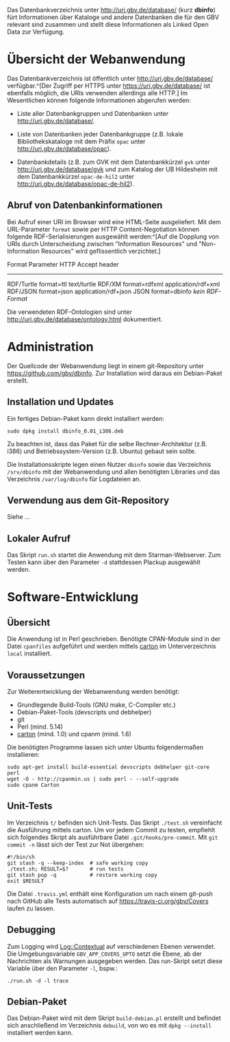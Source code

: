 Das Datenbankverzeichnis unter <http://uri.gbv.de/database/> (kurz **dbinfo**)
fürt Informationen über Kataloge und andere Datenbanken die für den GBV
relevant sind zusammen und stellt diese Informationen als Linked Open Data zur
Verfügung.

# Übersicht der Webanwendung

Das Datenbankverzeichnis ist öffentlich unter <http://uri.gbv.de/database/>
verfügbar.^[Der Zugriff per HTTPS unter <https://uri.gbv.de/database/> ist
ebenfalls möglich, die URIs verwenden allerdings alle HTTP.] Im Wesentlichen
können folgende Informationen abgerufen werden:

* Liste aller Datenbankgruppen und Datenbanken unter
  <http://uri.gbv.de/database/>.

* Liste von Datenbanken jeder Datenbankgruppe (z.B. lokale Bibliothekskataloge
  mit dem Präfix `opac` unter <http://uri.gbv.de/database/opac>).

* Datenbankdetails (z.B. zum GVK mit dem Datenbankkürzel `gvk` unter
  <http://uri.gbv.de/database/gvk> und zum Katalog der UB Hildesheim mit
  dem Datenbankkürzel `opac-de-hil2` unter
  <http://uri.gbv.de/database/opac-de-hil2>).

## Abruf von Datenbankinformationen

Bei Aufruf einer URI im Browser wird eine HTML-Seite ausgeliefert. Mit dem
URL-Parameter `format` sowie per HTTP Content-Negotiation können folgende
RDF-Serialisierungen ausgewählt werden:^[Auf die Dopplung von URIs durch
Unterscheidung zwischen "Information Resources" und "Non-Information Resources"
wird geflissentlich verzichtet.]

 Format      Parameter        HTTP Accept header
--------    ---------------- ----------------------
 RDF/Turtle  format=ttl       text/turtle
 RDF/XM      format=rdfxml    application/rdf+xml
 RDF/JSON    format=json      application/rdf+json
 JSON        format=dbinfo    *kein RDF-Format*

Die verwendeten RDF-Ontologien sind unter
<http://uri.gbv.de/database/ontology.html> dokumentiert.

# Administration

Der Quellcode der Webanwendung liegt in einem git-Repository unter
<https://github.com/gbv/dbinfo>. Zur Installation wird daraus ein
Debian-Paket erstellt.

## Installation und Updates

Ein fertiges Debian-Paket kann direkt installiert werden:

    sudo dpkg install dbinfo_0.01_i386.deb

Zu beachten ist, dass das Paket für die selbe Rechner-Architektur (z.B. i386)
und Betriebssystem-Version (z.B. Ubuntu) gebaut sein sollte.

Die Installationsskripte legen einen Nutzer `dbinfo` sowie das Verzeichnis
`/srv/dbinfo` mit der Webanwendung und allen benötigten Libraries und das
Verzeichnis `/var/log/dbinfo` für Logdateien an.

## Verwendung aus dem Git-Repository

Siehe ...

## Lokaler Aufruf

Das Skript `run.sh` startet die Anwendung mit dem Starman-Webserver. Zum Testen
kann über den Parameter `-d` stattdessen Plackup ausgewählt werden.

# Software-Entwicklung

## Übersicht


Die Anwendung ist in Perl geschrieben. Benötigte CPAN-Module sind in der Datei
`cpanfiles` aufgeführt und werden mittels [carton] im Unterverzeichnis `local`
installiert.

[carton]: https://metacpan.org/module/Carton

## Voraussetzungen

Zur Weiterentwicklung der Webanwendung werden benötigt:

* Grundlegende Build-Tools (GNU make, C-Compiler etc.)
* Debian-Paket-Tools (devscripts und debhelper)
* git
* Perl (mind. 5.14)
* [carton] (mind. 1.0) und cpanm (mind. 1.6)

Die benötigten Programme lassen sich unter Ubuntu folgendermaßen installieren:

    sudo apt-get install build-essential devscripts debhelper git-core perl
    wget -O - http://cpanmin.us | sudo perl - --self-upgrade
    sudo cpanm Carton

## Unit-Tests

Im Verzeichnis `t/` befinden sich Unit-Tests. Das Skript `./test.sh`
vereinfacht die Ausführung mittels carton. Um vor jedem Commit zu testen,
empfiehlt sich folgendes Skript als ausführbare Datei `.git/hooks/pre-commit`.
Mit `git commit -n` lässt sich der Test zur Not übergehen:

    #!/bin/sh
    git stash -q --keep-index  # safe working copy
    ./test.sh; RESULT=$?       # run tests
    git stash pop -q           # restore working copy
    exit $RESULT

Die Datei `.travis.yml` enthält eine Konfiguration um nach einem git-push nach
GitHub alle Tests automatisch auf <https://travis-ci.org/gbv/Covers> laufen zu
lassen.

## Debugging

Zum Logging wird [Log::Contextual](https://metacpan.org/module/Log::Contextual) 
auf verschiedenen Ebenen verwendet. Die Umgebungsvariable `GBV_APP_COVERS_UPTO`
setzt die Ebene, ab der Nachrichten als Warnungen ausgegeben werden. Das
run-Skript setzt diese Variable über den Parameter `-l`, bspw.:

    ./run.sh -d -l trace

## Debian-Paket

Das Debian-Paket wird mit dem Skript `build-debian.pl` erstellt und befindet sich
anschließend im Verzeichnis `debuild`, von wo es mit `dpkg --install`
installiert werden kann.

